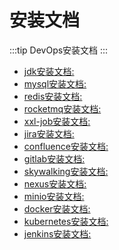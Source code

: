 # 安装文档

:::tip
 DevOps安装文档
:::

- [jdk安装文档:](/operation/install-software/jdk)
- [mysql安装文档:](/operation/install-software/mysql)
- [redis安装文档:](/operation/install-software/redis)
- [rocketmq安装文档:](/operation/install-software/rocketmq)
- [xxl-job安装文档:](/operation/install-software/xxl-job)
- [jira安装文档:](/operation/install-software/jira)
- [confluence安装文档:](/operation/install-software/confluence)
- [gitlab安装文档:](/operation/install-software/gitlab)
- [skywalking安装文档:](/operation/install-software/skywalking)
- [nexus安装文档:](/operation/install-software/nexus)
- [minio安装文档:](/operation/install-software/minio)
- [docker安装文档:](/operation/install-software/docker)
- [kubernetes安装文档:](/operation/install-software/kubernetes)
- [jenkins安装文档:](/operation/install-software/jenkins)
